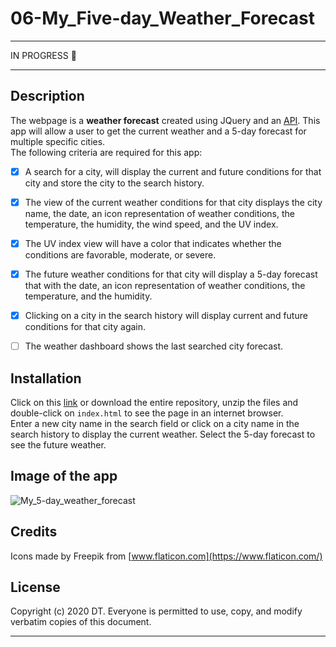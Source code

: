 # 06-My_Five-day_Weather_Forecast

---
IN PROGRESS  :construction:

---

## Description 
The webpage is a __weather forecast__ created using JQuery and an [API]. This app will allow a user to get the current weather and a 5-day forecast for multiple specific cities.  
The following criteria are required for this app:  
- [X] A search for a city, will display the current and future conditions for that city and store the city to the search history.  
- [X] The view of the current weather conditions for that city displays the city name, the date, an icon representation of weather conditions, the temperature, the humidity, the wind speed, and the UV index.    
- [X] The UV index view will have a color that indicates whether the conditions are favorable, moderate, or severe.  
- [X] The future weather conditions for that city will display a 5-day forecast that with the date, an icon representation of weather conditions, the temperature, and the humidity.  
- [X] Clicking on a city in the search history will display current and future conditions for that city again.  
- [ ] The weather dashboard shows the last searched city forecast.  


## Installation

Click on this [link] or download the entire repository, unzip the files and double-click on `index.html` to see the page in an internet browser.  
Enter a new city name in the search field or click on a city name in the search history to display the current weather. Select the 5-day forecast to see the future weather.


## Image of the app

![My_5-day_weather_forecast](./assets/images/#)

## Credits
 
Icons made by Freepik from [www.flaticon.com](https://www.flaticon.com/)


## License

Copyright (c) 2020 DT. Everyone is permitted to use, copy, and modify verbatim copies of this document.

---
[link]: https://delph-sunny.github.io/06-My_5-day_Weather_Forecast/
[API]: https://openweathermap.org/api
